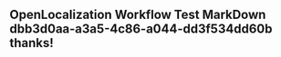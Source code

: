 <properties
ms.topic="hero-topic1"
ms.test1="hero-topic"
ms.test2="test"/>

## OpenLocalization Workflow Test MarkDown dbb3d0aa-a3a5-4c86-a044-dd3f534dd60b thanks!
